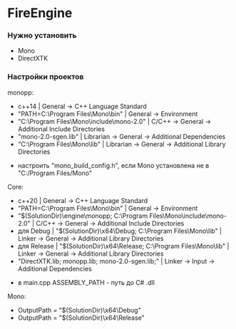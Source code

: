 # FireEngine
### Нужно установить
- Mono
- DirectXTK

### Настройки проектов

monopp:
- с++14 | General -> C++ Language Standard
- "PATH=C:\Program Files\Mono\bin" | General -> Environment
- "C:\Program Files\Mono\include\mono-2.0" | C/C++ -> General -> Additional Include Directories
- "mono-2.0-sgen.lib" | Librarian -> General -> Additional Dependencies
- "C:\Program Files\Mono\lib" | Librarian -> General -> Additional Library Directories
* настроить "mono_build_config.h", если Mono установлена не в "C:/Program Files/Mono"

Core:
- с++20 | General -> C++ Language Standard
- "PATH=C:\Program Files\Mono\bin" | General -> Environment
- "$(SolutionDir)\engine\monopp; C:\Program Files\Mono\include\mono-2.0" | C/C++ -> General -> Additional Include Directories
- для Debug | "$(SolutionDir)\x64\Debug; C:\Program Files\Mono\lib" | Linker -> General -> Additional Library Directories
- для Release | "$(SolutionDir)\x64\Release; C:\Program Files\Mono\lib" | Linker -> General -> Additional Library Directories
- "DirectXTK.lib; monopp.lib; mono-2.0-sgen.lib;" | Linker -> Input -> Additional Dependencies
* в main.cpp ASSEMBLY_PATH - путь до C# .dll

Mono:
- OutputPath = "$(SolutionDir)\x64\Debug\"
- OutputPath = "$(SolutionDir)\x64\Release\"
